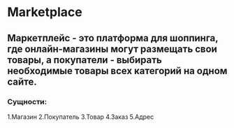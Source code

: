 # Marketplace

<h2>Маркетплейс - это платформа для шоппинга, где онлайн-магазины могут размещать свои товары, а покупатели - выбирать необходимые товары всех категорий на одном сайте. </h2>
  
  <h3>Сущности:</h3>
  1.Магазин
  2.Покупатель
  3.Товар
  4.Заказ
  5.Адрес
